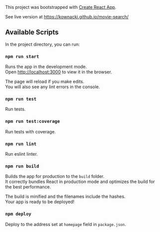 This project was bootstrapped with [Create React App](https://github.com/facebook/create-react-app).

See live version at https://kownacki.github.io/movie-search/

## Available Scripts

In the project directory, you can run:

### `npm run start`

Runs the app in the development mode.<br />
Open [http://localhost:3000](http://localhost:3000) to view it in the browser.

The page will reload if you make edits.<br />
You will also see any lint errors in the console.

### `npm run test`

Run tests.

### `npm run test:coverage`

Run tests with coverage.

### `npm run lint`

Run eslint linter.

### `npm run build`

Builds the app for production to the `build` folder.<br />
It correctly bundles React in production mode and optimizes the build for the best performance.

The build is minified and the filenames include the hashes.<br />
Your app is ready to be deployed!

### `npm deploy`

Deploy to the address set at `homepage` field in `package.json`.

